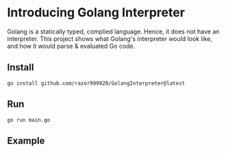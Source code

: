 # Introducing Golang Interpreter

Golang is a statically typed, complied language. Hence, it does not have an interpreter. This project shows what Golang's interpreter would look like, and how it would parse & evaluated Go code.

## Install

```
go install github.com/razor999920/GolangInterpreter@latest
```

## Run

```
go run main.go
```

## Example
